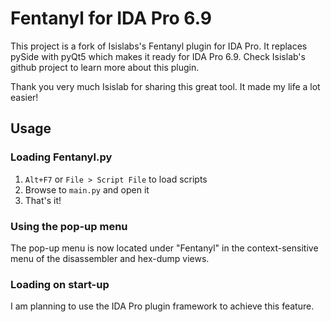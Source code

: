 # Fentanyl for IDA Pro 6.9

This project is a fork of Isislabs's Fentanyl plugin for IDA Pro. It replaces pySide with pyQt5 which makes it ready for IDA Pro 6.9. Check Isislab's github project to learn more about this plugin.

Thank you very much Isislab for sharing this great tool. It made my life a lot easier!

## Usage

### Loading Fentanyl.py

1. `Alt+F7` or `File > Script File` to load scripts
2. Browse to `main.py` and open it
3. That's it!

### Using the pop-up menu

The pop-up menu is now located under "Fentanyl" in the context-sensitive menu of the disassembler and hex-dump views.

### Loading on start-up

I am planning to use the IDA Pro plugin framework to achieve this feature.